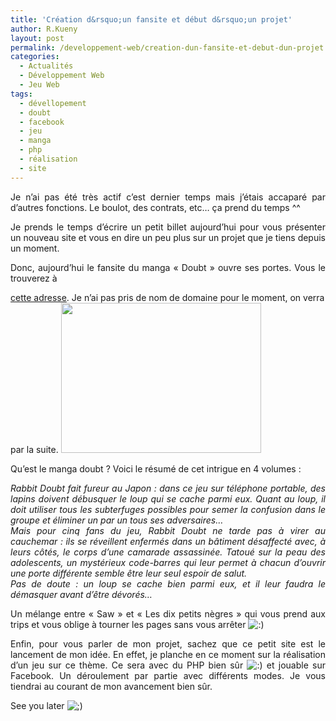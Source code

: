 ```yaml
---
title: 'Création d&rsquo;un fansite et début d&rsquo;un projet'
author: R.Kueny
layout: post
permalink: /developpement-web/creation-dun-fansite-et-debut-dun-projet
categories:
  - Actualités
  - Développement Web
  - Jeu Web
tags:
  - dévellopement
  - doubt
  - facebook
  - jeu
  - manga
  - php
  - réalisation
  - site
---
```

<p style="text-align: justify;">
  Je n&rsquo;ai pas été très actif c&rsquo;est dernier temps mais j&rsquo;étais accaparé par d&rsquo;autres fonctions. Le boulot, des contrats, etc&#8230; ça prend du temps ^^
</p>

<p style="text-align: justify;">
  Je prends le temps d&rsquo;écrire un petit billet aujourd&rsquo;hui pour vous présenter un nouveau site et vous en dire un peu plus sur un projet que je tiens depuis un moment.
</p>

<p style="text-align: justify;">
  <!--more-->Donc, aujourd&rsquo;hui le fansite du manga &laquo;&nbsp;Doubt&nbsp;&raquo; ouvre ses portes. Vous le trouverez à 
  
  <a title="Doubt, le site" href="http://rkueny.fr/doubt" target="_blank">cette adresse</a>. Je n&rsquo;ai pas pris de nom de domaine pour le moment, on verra par la suite. <img class="aligncenter" title="Aperçu du site" src="http://snoopy.robothumb.com/1286192.jpg" alt="" width="320" height="240" />
</p>

<p style="text-align: justify;">
  Qu&rsquo;est le manga doubt ? Voici le résumé de cet intrigue en 4 volumes :
</p>

<p style="text-align: justify;">
  <em>Rabbit Doubt fait fureur au Japon : dans ce jeu sur téléphone portable, des lapins doivent débusquer le loup qui se cache parmi eux. Quant au loup, il doit utiliser tous les subterfuges possibles pour semer la confusion dans le groupe et éliminer un par un tous ses adversaires…<br /> Mais pour cinq fans du jeu, Rabbit Doubt ne tarde pas à virer au cauchemar : ils se réveillent enfermés dans un bâtiment désaffecté avec, à leurs côtés, le corps d’une camarade assassinée. Tatoué sur la peau des adolescents, un mystérieux code-barres qui leur permet à chacun d’ouvrir une porte différente semble être leur seul espoir de salut.<br /> Pas de doute : un loup se cache bien parmi eux, et il leur faudra le démasquer avant d’être dévorés…</em>
</p>

<p style="text-align: justify;">
  Un mélange entre &laquo;&nbsp;Saw&nbsp;&raquo; et &laquo;&nbsp;Les dix petits nègres&nbsp;&raquo; qui vous prend aux trips et vous oblige à tourner les pages sans vous arrêter <img src="http://rkueny.fr/wp-includes/images/smilies/icon_smile.gif" alt=":)" class="wp-smiley" />
</p>

<p style="text-align: justify;">
  <p style="text-align: justify;">
    Enfin, pour vous parler de mon projet, sachez que ce petit site est le lancement de mon idée. En effet, je planche en ce moment sur la réalisation d&rsquo;un jeu sur ce thème. Ce sera avec du PHP bien sûr <img src="http://rkueny.fr/wp-includes/images/smilies/icon_smile.gif" alt=":)" class="wp-smiley" /> et jouable sur Facebook. Un déroulement par partie avec différents modes. Je vous tiendrai au courant de mon avancement bien sûr.
  </p>
  
  <p>
    See you later <img src="http://rkueny.fr/wp-includes/images/smilies/icon_wink.gif" alt=";)" class="wp-smiley" />
  </p>
  
  <p style="text-align: center;">